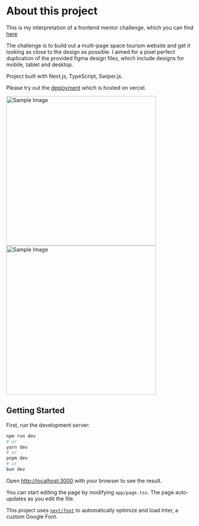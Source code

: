 # About this project
This is my interpretation of a frontend mentor challenge, which you can find 
[here](https://www.frontendmentor.io/challenges/space-tourism-multipage-website-gRWj1URZ3)

The challenge is to build out a multi-page space tourism website and get it looking as close to the design as possible. I aimed for a pixel perfect duplication of the provided figma design files, which include designs for mobile, tablet and desktop. 

Project built with Next.js, TypeScript, Swiper.js.

Please try out the [deployment](https://fem-space-tourism-website-beryl.vercel.app/) which is hosted on vercel.

<img src="https://github.com/John-Paul-Larkin/fem-space-tourism-website/assets/107807466/e1521dde-c8d4-4b6f-ab4b-25df2b74ac45" alt="Sample Image" width="400" height="auto">

<img src="https://github.com/John-Paul-Larkin/fem-space-tourism-website/assets/107807466/9be1ca26-ee8f-434f-9eb7-ff3e37d5bc16" alt="Sample Image" width="400" height="auto">


## Getting Started

First, run the development server:

```bash
npm run dev
# or
yarn dev
# or
pnpm dev
# or
bun dev
```

Open [http://localhost:3000](http://localhost:3000) with your browser to see the result.

You can start editing the page by modifying `app/page.tsx`. The page auto-updates as you edit the file.

This project uses [`next/font`](https://nextjs.org/docs/basic-features/font-optimization) to automatically optimize and load Inter, a custom Google Font.
